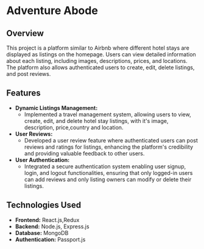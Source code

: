 # Adventure Abode
## Overview
This project is a platform similar to Airbnb where different hotel stays are displayed as listings on the homepage. Users can view detailed information about each listing, including images, descriptions, prices, and locations. The platform also allows authenticated users to create, edit, delete listings, and post reviews.

## Features
- **Dynamic Listings Management:**
  - Implemented a travel management system, allowing users to view, create, edit, and delete hotel stay listings, with it's image, description, price,country and location.
- **User Reviews:**
  - Developed a user review feature where authenticated users can post reviews and ratings for listings, enhancing the platform's credibility and providing valuable feedback to other users.
- **User Authentication:**
  - Integrated a secure authentication system enabling user signup, login, and logout functionalities, ensuring that only logged-in users can add reviews and only listing owners can modify or delete their listings.
  
## Technologies Used
- **Frontend:** React.js,Redux
- **Backend:** Node.js, Express.js
- **Database:** MongoDB
- **Authentication:** Passport.js
